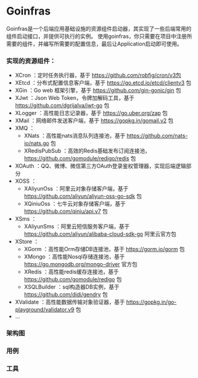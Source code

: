 # Goinfras 

Goinfras是一个后端应用基础设施的资源组件启动器，其实现了一些后端常用的组件启动接口，并提供可执行的实例。
使用goinfras，你只需要在项目中注册所需要的组件，并编写所需要的配置信息，最后让Application启动即可使用。

### 实现的资源组件：
- XCron ：定时任务执行器，基于 https://github.com/robfig/cron/v3包
- XEtcd ：分布式配置信息客户端，基于 https://go.etcd.io/etcd/clientv3 包
- XGin ：Go web 框架引擎，基于 https://github.com/gin-gonic/gin 包
- XJwt ：Json Web Token，令牌加解码工具，基于 https://github.com/dgrijalva/jwt-go 包
- XLogger ：高性能日志记录器，基于 https://go.uber.org/zap 包
- XMail ：网络邮件发送客户端，基于 https://gopkg.in/gomail.v2 包
- XMQ ：
    - XNats ：高性能nats消息队列连接池，基于 https://github.com/nats-io/nats.go 包
    - XRedisPubSub ：高效的Redis基础发布订阅连接池，https://github.com/gomodule/redigo/redis 包
- XOAuth ：QQ、微博、微信第三方OAuth登录鉴权管理器，实现后端逻辑部分
- XOSS ：
    - XAliyunOss ：阿里云对象存储客户端，基于 https://github.com/aliyun/aliyun-oss-go-sdk 包
    - XQiniuOss ：七牛云对象存储客户端，基于 https://github.com/qiniu/api.v7 包
- XSms ：
    - XAliyunSms ：阿里云短信服务客户端，基于 https://github.com/aliyun/alibaba-cloud-sdk-go 阿里云官方包
- XStore ：
    - XGorm ：高性能Orm存储DB连接池，基于 https://gorm.io/gorm 包
    - XMongo ：高性能Nosql存储连接池，基于 https://go.mongodb.org/mongo-driver 官方包
    - XRedis ：高性能redis缓存连接池，基于 https://github.com/gomodule/redigo 包
    - XSQLBuilder ：sql构造器DB实例，基于 https://github.com/didi/gendry 包
- XValidate ：高性能数据传输对象验证器，基于 https://gopkg.in/go-playground/validator.v9 包
- ...

### 架构图




### 用例



### 工具